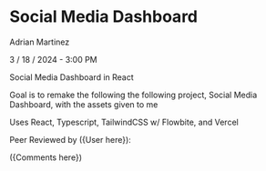 # Social Media Dashboard

Adrian Martinez

3 / 18 / 2024 - 3:00 PM

Social Media Dashboard in React

Goal is to remake the following the following project, Social Media Dashboard, with the assets given to me

Uses React, Typescript, TailwindCSS w/ Flowbite, and Vercel

Peer Reviewed by ({User here}):

({Comments here})